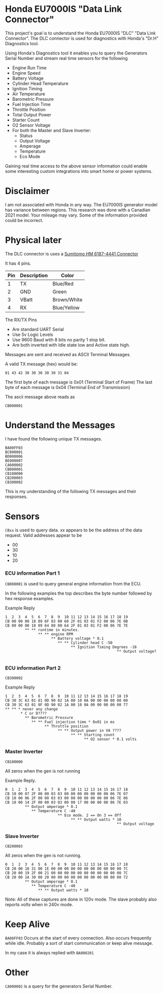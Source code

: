 # Honda EU7000IS "Data Link Connector"
This project's goal is to understand the Honda EU7000IS "DLC" "Data Link Connector".
The DLC connector is used for diagnostics with Honda's "Dr.H" Diagnostics tool.

Using Honda's Diagnostics tool it enables you to query the Generators Serial Number and
stream real time sensors for the following
* Engine Run Time
* Engine Speed
* Battery Voltage
* Cylinder Head Temperature
* Ignition Timing
* Air Temperature
* Barometric Pressure
* Fuel Injection Time
* Throttle Position
* Total Output Power
* Starter Count
* O2 Sensor Voltage
* For both the Master and Slave Inverter:
    * Status
    * Output Voltage
    * Amperage
    * Temperature
    * Eco Mode

Gaining real time access to the above sensor information could enable some 
interesting custom integrations into smart home or power systems.

# Disclaimer
I am not associated with Honda in any way. The EU7000IS generator model has variance between
regions. This research was done with a Canadian 2021 model. Your mileage may vary. Some 
of the information provided could be incorrect.


# Physical later
The DLC connector is uses a [Sumitomo HM 6187-4441 Connector](https://prd.sws.co.jp/components/en/detail.php?number_s=61874441)

It has 4 pins.

| Pin | Description | Color |
| --- | ----------- | ----- |
| 1   | TX          | Blue/Red |
| 2   | GND         | Green |
| 3   | VBatt       | Brown/White |
| 4   | RX          | Blue/Yellow |


The RX/TX Pins
* Are standard UART Serial
* Use 5v Logic Levels
* Use 9600 Baud with 8 bits no parity 1 stop bit.
* Are both inverted with Idle state low and Active state high.

Messages are sent and received as ASCII Terminal Messages.

A valid TX message (hex) would be:

```
01 43 42 30 30 30 30 30 31 04
```
The first byte of each message is 0x01 (Terminal Start of Frame)
The last byte of each message is 0x04 (Terminal End of Transmission)

The ascii message above reads as
```
CB000001
```

# Understand the Messages

I have found the following unique TX messages.

```
BA00FF03
BC000001
BD000006
BE000007
CA000002
CB000001
CB100000
CB200003
CB300002
```

This is my understanding of the following TX messages and their responses.


# Sensors

`CBxx` is used to query data. xx appears to be the address of the data request. Valid
addresses appear to be
* 00
* 30
* 10
* 20

### ECU information Part 1

`CB000001` is used to query general engine information from the ECU.

In the following examples the top describes the byte number followed by hex
response examples.

Example Reply
```
1  2  3  4  5  6  7  8  9  10 11 12 13 14 15 16 17 18 19
CB 00 00 00 18 09 6F 83 00 60 2F 01 03 01 F2 00 06 7E 0B
CB 00 00 00 18 09 64 80 00 64 2F 01 03 01 F2 00 06 7E 7E
         ** ** runtime in minutes.
               ** ** engine RPM
                     ** Battery voltage * 0.1 
                        ** ** Cylinder head C -50
                              ** Ignition Timing Degrees -10
                                                   ** Output voltage?
            
```


### ECU information Part 2
`CB300002` 

Example Reply
```
1  2  3  4  5  6  7  8  9  10 11 12 13 14 15 16 17 18 19
CB 30 3C 63 01 81 0D 90 02 1A 00 10 0A 00 00 00 00 00 00
CB 30 3C 63 01 8F 0D 90 02 1A 00 10 0A 00 00 00 00 00 77
** ** * never any change
       * C or D????
         ** Barometric Pressure
            ** ** Fuel injection time * 0x01 in ms
                  ** Throttle position
                        ** ** Output power in VA ????
                              ** ** Starting count
                                    ** O2 sensor * 0.1 volts
```

### Master Inverter
`CB100000` 

All zeros when the gen is not running

Example Reply.
```
0  1  2  3  4  5  6  7  8  9  10 11 12 13 14 15 16 17 18
CB 10 00 07 2F 00 00 03 03 00 00 00 00 00 00 00 06 7E 07
CB 10 00 06 2F 00 00 03 03 00 00 00 00 00 00 00 06 7E 06
CB 10 00 14 2F 00 00 03 03 00 00 17 00 00 00 00 06 7E 03
         ** Output amperage * 0.1
            ** Temperature C -40
                        ** Eco mode. 2 == On 3 == Off
                              ** ** Output watts * 10
                                                   ** Output voltage
```

### Slave Inverter
`CB200003`

All zeros when the gen is not running.
```
0  1  2  3  4  5  6  7  8  9  10 11 12 13 14 15 16 17 18
CB 20 00 18 31 00 1E 00 00 00 00 00 00 00 00 00 00 00 7C
CB 20 00 19 2F 00 21 00 00 00 00 00 00 00 00 00 00 00 7C
CB 20 00 1A 30 00 20 00 00 00 00 00 00 00 00 00 00 00 72
         ** Output amperage * 0.1
            ** Temperature C -40
               ** ** Output watts * 10
```

Note: All of these captures are done in 120v mode. The slave probably also reports
volts when in 240v mode.

# Keep Alive
`BA00FF03`
Occurs at the start of every connection. Also occurs frequently while idle.
Probably a sort of start communication or keep alive message.

In my case it is always replied with `BA000201`

# Other
`CA000002` is a query for the generators Serial Number.

